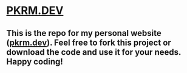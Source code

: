 # [PKRM.DEV](https://pkrm.dev)

## This is the repo for my personal website ([pkrm.dev](https://pkrm.dev)). Feel free to fork this project or download the code and use it for your needs. Happy coding!